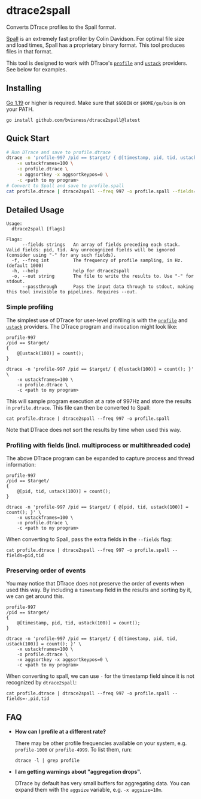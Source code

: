 # dtrace2spall

Converts DTrace profiles to the Spall format.

[Spall](https://gravitymoth.com/spall/) is an extremely fast profiler by Colin Davidson. For optimal file size and load times, Spall has a proprietary binary format. This tool produces files in that format.

This tool is designed to work with DTrace's [`profile`](https://illumos.org/books/dtrace/chp-profile.html#chp-profile) and [`ustack`](https://illumos.org/books/dtrace/chp-user.html#chp-user-4) providers. See below for examples.

## Installing

[Go 1.19](https://go.dev/) or higher is required. Make sure that `$GOBIN` or `$HOME/go/bin` is on your PATH.

```
go install github.com/bvisness/dtrace2spall@latest
```

## Quick Start

```bash
# Run DTrace and save to profile.dtrace
dtrace -n 'profile-997 /pid == $target/ { @[timestamp, pid, tid, ustack(100)] = count(); }' \
    -x ustackframes=100 \
    -o profile.dtrace \
    -x aggsortkey -x aggsortkeypos=0 \
    -c <path to my program>
# Convert to Spall and save to profile.spall
cat profile.dtrace | dtrace2spall --freq 997 -o profile.spall --fields=-,pid,tid
```

## Detailed Usage

```
Usage:
  dtrace2spall [flags]

Flags:
      --fields strings   An array of fields preceding each stack. Valid fields: pid, tid. Any unrecognized fields will be ignored (consider using "-" for any such fields).
  -f, --freq int         The frequency of profile sampling, in Hz. (default 1000)
  -h, --help             help for dtrace2spall
  -o, --out string       The file to write the results to. Use "-" for stdout.
      --passthrough      Pass the input data through to stdout, making this tool invisible to pipelines. Requires --out.
```

### Simple profiling

The simplest use of DTrace for user-level profiling is with the [`profile`](https://illumos.org/books/dtrace/chp-profile.html#chp-profile) and [`ustack`](https://illumos.org/books/dtrace/chp-user.html#chp-user-4) providers. The DTrace program and invocation might look like:

```
profile-997
/pid == $target/
{
    @[ustack(100)] = count();
}
```

```
dtrace -n 'profile-997 /pid == $target/ { @[ustack(100)] = count(); }' \
    -x ustackframes=100 \
    -o profile.dtrace \
    -c <path to my program>
```

This will sample program execution at a rate of 997Hz and store the results in `profile.dtrace`. This file can then be converted to Spall:

```
cat profile.dtrace | dtrace2spall --freq 997 -o profile.spall
```

Note that DTrace does not sort the results by time when used this way.

### Profiling with fields (incl. multiprocess or multithreaded code)

The above DTrace program can be expanded to capture process and thread information:

```
profile-997
/pid == $target/
{
    @[pid, tid, ustack(100)] = count();
}
```

```
dtrace -n 'profile-997 /pid == $target/ { @[pid, tid, ustack(100)] = count(); }' \
    -x ustackframes=100 \
    -o profile.dtrace \
    -c <path to my program>
```

When converting to Spall, pass the extra fields in the `--fields` flag:

```
cat profile.dtrace | dtrace2spall --freq 997 -o profile.spall --fields=pid,tid
```

### Preserving order of events

You may notice that DTrace does not preserve the order of events when used this way. By including a `timestamp` field in the results and sorting by it, we can get around this.

```
profile-997
/pid == $target/
{
    @[timestamp, pid, tid, ustack(100)] = count();
}
```

```
dtrace -n 'profile-997 /pid == $target/ { @[timestamp, pid, tid, ustack(100)] = count(); }' \
    -x ustackframes=100 \
    -o profile.dtrace \
    -x aggsortkey -x aggsortkeypos=0 \
    -c <path to my program>
```

When converting to spall, we can use `-` for the timestamp field since it is not recognized by `dtrace2spall`:

```
cat profile.dtrace | dtrace2spall --freq 997 -o profile.spall --fields=-,pid,tid
```

## FAQ

- **How can I profile at a different rate?**

    There may be other profile frequencies available on your system, e.g. `profile-1000` or `profile-4999`. To list them, run:

    ```
    dtrace -l | grep profile
    ```

- **I am getting warnings about "aggregation drops".**

    DTrace by default has very small buffers for aggregating data. You can expand them with the `aggsize` variable, e.g. `-x aggsize=10m`.
